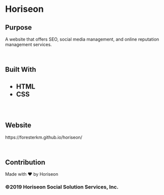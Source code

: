 <h1>Horiseon</h1>

<h2>Purpose</h2>
<p>A website that offers SEO, social media management, and online reputation management services.</p>
</br>
<h2>Built With<h2>
  <ul>
    <li>HTML</li>
    <li>CSS</li>
  </ul>
  </br>
<h2>Website</h2>
  <p>https://foresterkm.github.io/horiseon/</p>
  </br>
<h2>Contribution</h2>
  <p>Made with ❤️ by Horiseon</p>

<h3>©️2019 Horiseon Social Solution Services, Inc.<h3>
